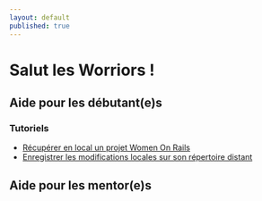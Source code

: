 ```yaml
---
layout: default
published: true
---
```


# Salut les Worriors !

## Aide pour les débutant(e)s

### Tutoriels

* [Récupérer en local un projet Women On Rails](/get_project)
* [Enregistrer les modifications locales sur son répertoire distant](/push_project)

## Aide pour les mentor(e)s

